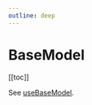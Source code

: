 ```yaml
---
outline: deep
---
```

<script setup>
import Badge from '../components/Badge.vue'
import BlockQuote from '../components/BlockQuote.vue'
</script>

# BaseModel

[[toc]]

See [useBaseModel](/guide/use-base-model).
